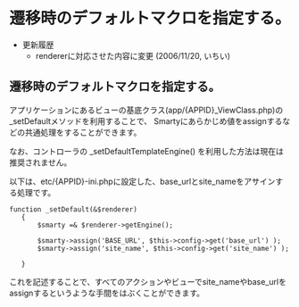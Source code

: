 # 遷移時のデフォルトマクロを指定する。

- 更新履歴
  - rendererに対応させた内容に変更 (2006/11/20, いちい)

## 遷移時のデフォルトマクロを指定する。

アプリケーションにあるビューの基底クラス(app/{APPID}_ViewClass.php)の_setDefaultメソッドを利用することで、 Smartyにあらかじめ値をassignするなどの共通処理をすることができます。

なお、コントローラの _setDefaultTemplateEngine() を利用した方法は現在は推奨されません。

以下は、etc/{APPID}-ini.phpに設定した、base_urlとsite_nameをアサインする処理です。

    function _setDefault(&$renderer)
       {
           $smarty =& $renderer->getEngine();
    
           $smarty->assign('BASE_URL', $this->config->get('base_url') );
           $smarty->assign('site_name', $this->config->get('site_name') );
    
       }

これを記述することで、すべてのアクションやビューでsite_nameやbase_urlを assignするというような手間をはぶくことができます。

